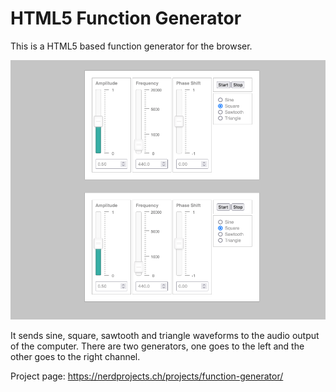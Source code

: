 # HTML5 Function Generator

This is a HTML5 based function generator for the browser.

<img src="https://raw.githubusercontent.com/nerdprojects/html5-function-generator/main/screenshot.png">

It sends sine, square, sawtooth and triangle waveforms to the audio output of the computer. There are two generators, one goes to the left and the other goes to the right channel.

Project page: https://nerdprojects.ch/projects/function-generator/
